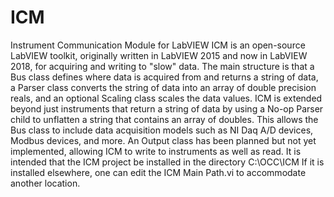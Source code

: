 # ICM
Instrument Communication Module for LabVIEW
ICM is an open-source LabVIEW toolkit, originally written in LabVIEW 2015 and now in LabVIEW 2018, for acquiring and writing to "slow" data. The main structure is that a Bus class defines where data is acquired from and returns a string of data, a Parser class converts the string of data into an array of double precision reals, and an optional Scaling class scales the data values. ICM is extended beyond just instruments that return a string of data by using a No-op Parser child to unflatten a string that contains an array of doubles. This allows the Bus class to include data acquisition models such as NI Daq A/D devices, Modbus devices, and more. An Output class has been planned but not yet implemented, allowing ICM to write to instruments as well as read.
It is intended that the ICM project be installed in the directory  C:\OCC\ICM  If it is installed elsewhere, one can edit the ICM Main Path.vi to accommodate another location.

